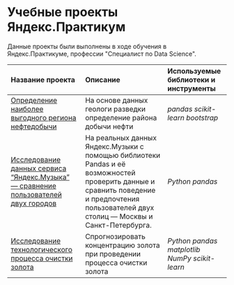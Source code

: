 # Учебные проекты Яндекс.Практикум

Данные проекты были выполнены в ходе обучения в Яндекс.Практикуме, профессии "Специалист по Data Science".

| Название проекта | Описание | Используемые библиотеки и инструменты | 
| :---------------------- | :---------------------- | :---------------------- |
| [Определение наиболее выгодного региона нефтедобычи](oil-production-region) | На основе данных геологи разведки определение района добычи нефти| *pandas* *scikit-learn* *bootstrap* |
| [Исследование данных сервиса “Яндекс.Музыка” — сравнение пользователей двух городов](big-cities-music) | На реальных данных Яндекс.Музыки c помощью библиотеки Pandas и её возможностей проверить данные и сравнить поведение и предпочтения пользователей двух столиц — Москвы и Санкт-Петербурга.| *Python* *pandas* |
| [Исследование технологического процесса очистки золота](gold-refining) | Спрогнозировать концентрацию золота при проведении процесса очистки золота| *Python* *pandas* *matplotlib* *NumPy* *scikit-learn* |
